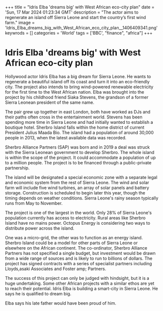 +++
title = "Idris Elba 'dreams big' with West African eco-city plan"
date = 'Sun, 17 Mar 2024 01:23:34 GMT'
description = "The actor aims to regenerate an island off Sierra Leone and start the country’s first wind farm."
image = 'Idris_Elba_dreams_big_with_West_African_eco_city_plan__1406409341.png'
keywrods =  []
categories = 'World'
tags = ['BBC', "finance", "africa"]
+++

# Idris Elba 'dreams big' with West African eco-city plan

Hollywood actor Idris Elba has a big dream for Sierra Leone.
He wants to regenerate a beautiful island off its coast and turn it into an eco-friendly city.
The project also intends to bring wind-powered renewable electricity for the first time to the West African nation.
Elba was brought into the project by his childhood friend Siaka Stevens, the grandson of a former Sierra Leonean president of the same name.

The pair grew up together in east London, both have worked as DJs and their paths often cross in the entertainment world.
Stevens has been spending more time in Sierra Leone and had initially wanted to establish a boutique hotel.
Sherbro Island falls within the home district of current President Julius Maada Bio.
The island had a population of around 30,000 people in 2013, when the latest available data was recorded.

Sherbro Alliance Partners (SAP) was born and in 2019 a deal was struck with the Sierra Leonean government to develop Sherbro.
The whole island is within the scope of the project.
It could accommodate a population of up to a million people.
The project is to be financed through a public-private partnership.

The island will be designated a special economic zone with a separate legal and economic system from the rest of Sierra Leone.
The wind and solar farm will include five wind turbines, an array of solar panels and battery storage.
Construction is scheduled to begin later this year, though the timing depends on weather conditions.
Sierra Leone's rainy season typically runs from May to November.

The project is one of the largest in the world.
Only 28% of Sierra Leone's population currently has access to electricity.
Rural areas like Sherbro Island have no mains power.
Octopus Energy is considering two ways to distribute power across the island.

One was a micro-grid, the other was to function as an energy island.
Sherbro Island could be a model for other parts of Sierra Leone or elsewhere on the African continent.
The co-ordinator, Sherbro Alliance Partners has not specified a single budget, but investment would be drawn from a wide range of sources and is likely to run to billions of dollars.
The project has signed contracts with a series of specialist partners including Lloyds,asaki Associates and Foster <bb>amp; Partners.

The success of this project can only be judged with hindsight, but it is a huge undertaking.
Some other African projects with a similar ethos are yet to reach their potential.
Idris Elba is building a smart-city in Sierra Leone.
He says he is qualified to dream big.

Elba says his late father would have been proud of him.


